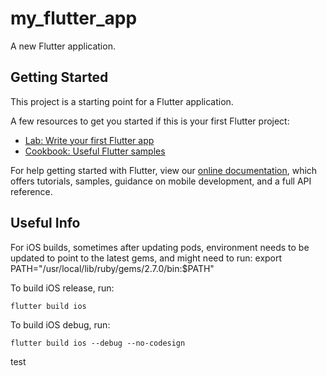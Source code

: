 # my_flutter_app

A new Flutter application.

## Getting Started

This project is a starting point for a Flutter application.

A few resources to get you started if this is your first Flutter project:

- [Lab: Write your first Flutter app](https://flutter.dev/docs/get-started/codelab)
- [Cookbook: Useful Flutter samples](https://flutter.dev/docs/cookbook)

For help getting started with Flutter, view our
[online documentation](https://flutter.dev/docs), which offers tutorials,
samples, guidance on mobile development, and a full API reference.

## Useful Info

For iOS builds, sometimes after updating pods, environment needs to be updated to point to
the latest gems, and might need to run:
  export PATH="/usr/local/lib/ruby/gems/2.7.0/bin:$PATH"

To build iOS release, run:
```
flutter build ios
```
To build iOS debug, run:
```
flutter build ios --debug --no-codesign
```

test


